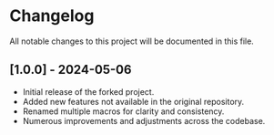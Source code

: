 # Changelog

All notable changes to this project will be documented in this file.

## [1.0.0] - 2024-05-06
- Initial release of the forked project.
- Added new features not available in the original repository.
- Renamed multiple macros for clarity and consistency.
- Numerous improvements and adjustments across the codebase.

